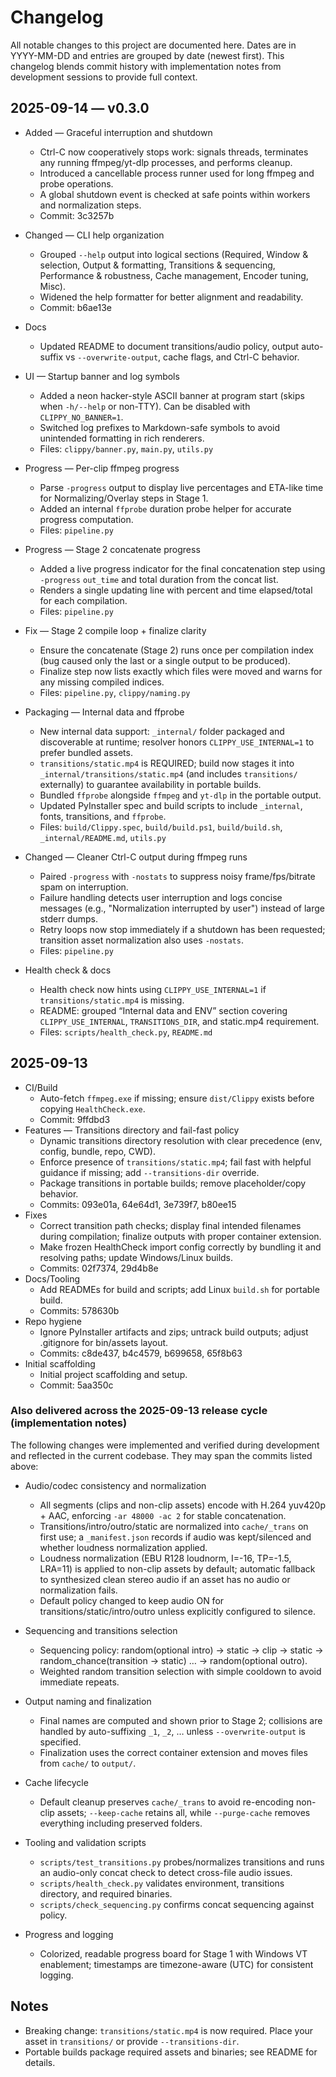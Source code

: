 # Changelog

All notable changes to this project are documented here. Dates are in YYYY-MM-DD and entries are grouped by date (newest first). This changelog blends commit history with implementation notes from development sessions to provide full context.

## 2025-09-14 — v0.3.0

- Added — Graceful interruption and shutdown
  - Ctrl-C now cooperatively stops work: signals threads, terminates any running ffmpeg/yt-dlp processes, and performs cleanup.
  - Introduced a cancellable process runner used for long ffmpeg and probe operations.
  - A global shutdown event is checked at safe points within workers and normalization steps.
  - Commit: 3c3257b
- Changed — CLI help organization
  - Grouped `--help` output into logical sections (Required, Window & selection, Output & formatting, Transitions & sequencing, Performance & robustness, Cache management, Encoder tuning, Misc).
  - Widened the help formatter for better alignment and readability.
  - Commit: b6ae13e
- Docs
  - Updated README to document transitions/audio policy, output auto-suffix vs `--overwrite-output`, cache flags, and Ctrl-C behavior.

- UI — Startup banner and log symbols
  - Added a neon hacker-style ASCII banner at program start (skips when `-h/--help` or non-TTY). Can be disabled with `CLIPPY_NO_BANNER=1`.
  - Switched log prefixes to Markdown-safe symbols to avoid unintended formatting in rich renderers.
  - Files: `clippy/banner.py`, `main.py`, `utils.py`

- Progress — Per-clip ffmpeg progress
  - Parse `-progress` output to display live percentages and ETA-like time for Normalizing/Overlay steps in Stage 1.
  - Added an internal `ffprobe` duration probe helper for accurate progress computation.
  - Files: `pipeline.py`

- Progress — Stage 2 concatenate progress
  - Added a live progress indicator for the final concatenation step using `-progress` `out_time` and total duration from the concat list.
  - Renders a single updating line with percent and time elapsed/total for each compilation.
  - Files: `pipeline.py`

- Fix — Stage 2 compile loop + finalize clarity
  - Ensure the concatenate (Stage 2) runs once per compilation index (bug caused only the last or a single output to be produced).
  - Finalize step now lists exactly which files were moved and warns for any missing compiled indices.
  - Files: `pipeline.py`, `clippy/naming.py`

- Packaging — Internal data and ffprobe
  - New internal data support: `_internal/` folder packaged and discoverable at runtime; resolver honors `CLIPPY_USE_INTERNAL=1` to prefer bundled assets.
  - `transitions/static.mp4` is REQUIRED; build now stages it into `_internal/transitions/static.mp4` (and includes `transitions/` externally) to guarantee availability in portable builds.
  - Bundled `ffprobe` alongside `ffmpeg` and `yt-dlp` in the portable output.
  - Updated PyInstaller spec and build scripts to include `_internal`, fonts, transitions, and `ffprobe`.
  - Files: `build/Clippy.spec`, `build/build.ps1`, `build/build.sh`, `_internal/README.md`, `utils.py`

- Changed — Cleaner Ctrl-C output during ffmpeg runs
  - Paired `-progress` with `-nostats` to suppress noisy frame/fps/bitrate spam on interruption.
  - Failure handling detects user interruption and logs concise messages (e.g., "Normalization interrupted by user") instead of large stderr dumps.
  - Retry loops now stop immediately if a shutdown has been requested; transition asset normalization also uses `-nostats`.
  - Files: `pipeline.py`

- Health check & docs
  - Health check now hints using `CLIPPY_USE_INTERNAL=1` if `transitions/static.mp4` is missing.
  - README: grouped “Internal data and ENV” section covering `CLIPPY_USE_INTERNAL`, `TRANSITIONS_DIR`, and static.mp4 requirement.
  - Files: `scripts/health_check.py`, `README.md`

## 2025-09-13

- CI/Build
  - Auto-fetch `ffmpeg.exe` if missing; ensure `dist/Clippy` exists before copying `HealthCheck.exe`.
  - Commit: 9ffdbd3
- Features — Transitions directory and fail-fast policy
  - Dynamic transitions directory resolution with clear precedence (env, config, bundle, repo, CWD).
  - Enforce presence of `transitions/static.mp4`; fail fast with helpful guidance if missing; add `--transitions-dir` override.
  - Package transitions in portable builds; remove placeholder/copy behavior.
  - Commits: 093e01a, 64e64d1, 3e739f7, b80ee15
- Fixes
  - Correct transition path checks; display final intended filenames during compilation; finalize outputs with proper container extension.
  - Make frozen HealthCheck import config correctly by bundling it and resolving paths; update Windows/Linux builds.
  - Commits: 02f7374, 29d4b8e
- Docs/Tooling
  - Add READMEs for build and scripts; add Linux `build.sh` for portable build.
  - Commits: 578630b
- Repo hygiene
  - Ignore PyInstaller artifacts and zips; untrack build outputs; adjust .gitignore for bin/assets layout.
  - Commits: c8de437, b4c4579, b699658, 65f8b63
- Initial scaffolding
  - Initial project scaffolding and setup.
  - Commit: 5aa350c

### Also delivered across the 2025-09-13 release cycle (implementation notes)

The following changes were implemented and verified during development and reflected in the current codebase. They may span the commits listed above:

- Audio/codec consistency and normalization
  - All segments (clips and non-clip assets) encode with H.264 yuv420p + AAC, enforcing `-ar 48000 -ac 2` for stable concatenation.
  - Transitions/intro/outro/static are normalized into `cache/_trans` on first use; a `_manifest.json` records if audio was kept/silenced and whether loudness normalization applied.
  - Loudness normalization (EBU R128 loudnorm, I=-16, TP=-1.5, LRA=11) is applied to non-clip assets by default; automatic fallback to synthesized clean stereo audio if an asset has no audio or normalization fails.
  - Default policy changed to keep audio ON for transitions/static/intro/outro unless explicitly configured to silence.

- Sequencing and transitions selection
  - Sequencing policy: random(optional intro) → static → clip → static → random_chance(transition → static) … → random(optional outro).
  - Weighted random transition selection with simple cooldown to avoid immediate repeats.

- Output naming and finalization
  - Final names are computed and shown prior to Stage 2; collisions are handled by auto-suffixing `_1`, `_2`, … unless `--overwrite-output` is specified.
  - Finalization uses the correct container extension and moves files from `cache/` to `output/`.

- Cache lifecycle
  - Default cleanup preserves `cache/_trans` to avoid re-encoding non-clip assets; `--keep-cache` retains all, while `--purge-cache` removes everything including preserved folders.

- Tooling and validation scripts
  - `scripts/test_transitions.py` probes/normalizes transitions and runs an audio-only concat check to detect cross-file audio issues.
  - `scripts/health_check.py` validates environment, transitions directory, and required binaries.
  - `scripts/check_sequencing.py` confirms concat sequencing against policy.

- Progress and logging
  - Colorized, readable progress board for Stage 1 with Windows VT enablement; timestamps are timezone-aware (UTC) for consistent logging.

## Notes

- Breaking change: `transitions/static.mp4` is now required. Place your asset in `transitions/` or provide `--transitions-dir`.
- Portable builds package required assets and binaries; see README for details.

